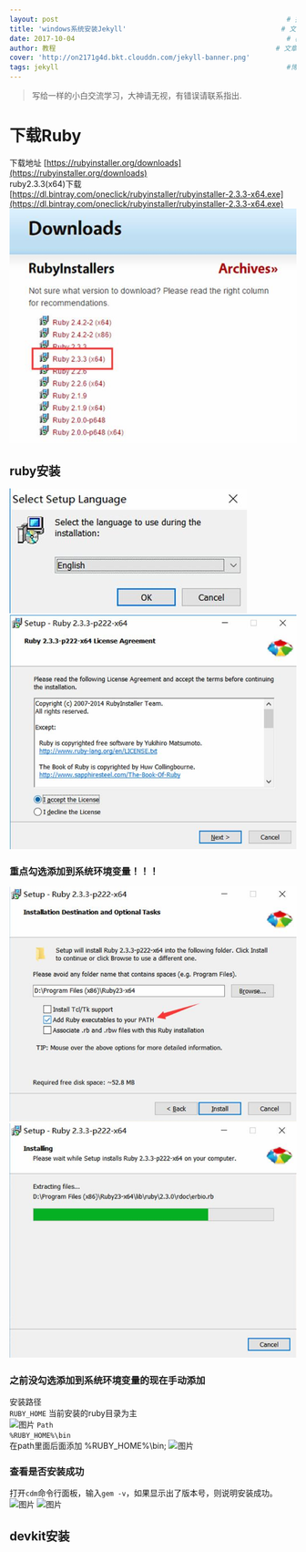 ```yaml
---
layout: post 														# 指定使用的模板文件，“_layout” 目录下的模板文件名决定变量名
title: 'windows系统安装Jekyll'										# 文章的标题
date: 2017-10-04													# 覆盖文章名中的日期
author: 教程														# 文章的类别
cover: 'http://on2171g4d.bkt.clouddn.com/jekyll-banner.png'
tags: jekyll														#博客标签
---
```


> 写给一样的小白交流学习，大神请无视，有错误请联系指出.

# 下载Ruby
下载地址
[https://rubyinstaller.org/downloads](https://rubyinstaller.org/downloads)<br/>
ruby2.3.3(x64)下载<br/>
[https://dl.bintray.com/oneclick/rubyinstaller/rubyinstaller-2.3.3-x64.exe](https://dl.bintray.com/oneclick/rubyinstaller/rubyinstaller-2.3.3-x64.exe)
![图片](/assets/img/Jekyll安装001.jpg)

## ruby安装
![图片](/assets/img/Jekyll安装002.jpg)
![图片](/assets/img/Jekyll安装003.jpg)
### 重点勾选添加到系统环境变量！！！
![图片](/assets/img/Jekyll安装004.jpg)
![图片](/assets/img/Jekyll安装005.jpg)
### 之前没勾选添加到系统环境变量的现在手动添加<br/>
安装路径<br/>
```RUBY_HOME```
当前安装的ruby目录为主 <br/>
![图片](/assets/img/Jekyll安装006.jpg)
```Path```<br/>
```%RUBY_HOME%\bin```<br/>
在path里面后面添加 %RUBY_HOME%\bin;
![图片](/assets/img/Jekyll安装007.jpg)
### 查看是否安装成功
打开```cdm```命令行面板，输入```gem -v```，如果显示出了版本号，则说明安装成功。
![图片](/assets/img/Jekyll安装008.jpg)
![图片](/assets/img/Jekyll安装009.jpg)

## devkit安装






